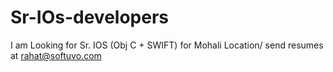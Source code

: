 # Sr-IOs-developers
I am Looking for Sr. IOS (Obj C + SWIFT) for Mohali Location/ send resumes at rahat@softuvo.com

